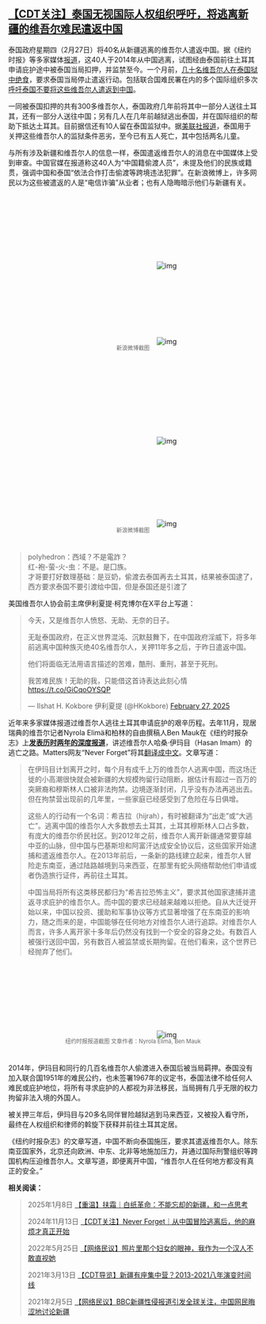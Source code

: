 <!--1740693640000-->
[【CDT关注】泰国无视国际人权组织呼吁，将逃离新疆的维吾尔难民遣返中国](https://chinadigitaltimes.net/chinese/716151.html)
------

<p>泰国政府星期四（2月27日）将40名从新疆逃离的维吾尔人遣返中国。据《纽约时报》等多家媒体<a href="https://www.nytimes.com/2025/02/27/world/asia/thailand-china-uyghurs.html" title="报道">报道</a>，这40人于2014年从中国逃离，试图经由泰国前往土耳其申请庇护途中被泰国当局扣押，并监禁至今。一个月前，<a href="https://www.nytimes.com/2025/01/19/world/asia/uyghurs-thailand-hunger-strike.html" title="几十名维吾尔人在泰国狱中绝食">几十名维吾尔人在泰国狱中绝食</a>，要求泰国当局停止遣返行动。包括联合国难民署在内的多个国际组织多次<a href="https://news.un.org/zh/story/2025/02/1136436" title="呼吁泰国不要将这些维吾尔人遣返到中国">呼吁泰国不要将这些维吾尔人遣返到中国</a>。</p><p>一同被泰国扣押的共有300多维吾尔人，泰国政府几年前将其中一部分人送往土耳其，还有一部分人送往中国；另有几人在几年前越狱逃出泰国，并在国际组织的帮助下抵达土耳其。目前据信还有10人留在泰国监狱中。据<a href="https://apnews.com/article/uyghur-china-deportation-thailand-xinjiang-human-rights-7a05b58e7f552a3651b90d76a0899e92" title="美联社报道">美联社报道</a>，泰国用于关押这些维吾尔人的监狱条件恶劣，至今已有五人死亡，其中包括两名儿童。</p><p>与所有涉及新疆和维吾尔人的信息一样，泰国遣返维吾尔人的消息在中国媒体上受到审查。中国官媒在报道称这40人为“中国籍偷渡人员”，未提及他们的民族或籍贯，强调中国和泰国“依法合作打击偷渡等跨境违法犯罪”。在新浪微博上，许多网民以为这些被遣返的人是“电信诈骗”从业者；也有人隐晦暗示他们与新疆有关。</p><p><img decoding="async" src="data:image/svg+xml,%3Csvg%20xmlns='http://www.w3.org/2000/svg'%20viewBox='0%200%200%200'%3E%3C/svg%3E" alt="img" data-lazy-src="https://chinadigitaltimes.net/chinese/files/2025/02/Screenshot-2025-02-27-at-1.04.54 PM.png"><noscript><img decoding="async" src="https://chinadigitaltimes.net/chinese/files/2025/02/Screenshot-2025-02-27-at-1.04.54 PM.png" alt="img"></noscript><br><img decoding="async" src="data:image/svg+xml,%3Csvg%20xmlns='http://www.w3.org/2000/svg'%20viewBox='0%200%200%200'%3E%3C/svg%3E" alt="img" data-lazy-src="https://chinadigitaltimes.net/chinese/files/2025/02/Screenshot-2025-02-27-at-1.05.09 PM.png"><noscript><img decoding="async" src="https://chinadigitaltimes.net/chinese/files/2025/02/Screenshot-2025-02-27-at-1.05.09 PM.png" alt="img"></noscript></p><span style="font-size: 0.8em;color: #666;display: block;text-align: center;margin-bottom:32px; margin-top: -20px;line-height:22px;">新浪微博截图</span><p><img decoding="async" src="data:image/svg+xml,%3Csvg%20xmlns='http://www.w3.org/2000/svg'%20viewBox='0%200%200%200'%3E%3C/svg%3E" alt="img" data-lazy-src="https://chinadigitaltimes.net/chinese/files/2025/02/Screenshot-2025-02-27-at-1.01.52 PM.png"><noscript><img decoding="async" src="https://chinadigitaltimes.net/chinese/files/2025/02/Screenshot-2025-02-27-at-1.01.52 PM.png" alt="img"></noscript></p><p><img decoding="async" src="data:image/svg+xml,%3Csvg%20xmlns='http://www.w3.org/2000/svg'%20viewBox='0%200%200%200'%3E%3C/svg%3E" alt="img" data-lazy-src="https://chinadigitaltimes.net/chinese/files/2025/02/Screenshot-2025-02-27-at-1.55.39 PM.png"><noscript><img decoding="async" src="https://chinadigitaltimes.net/chinese/files/2025/02/Screenshot-2025-02-27-at-1.55.39 PM.png" alt="img"></noscript></p><span style="font-size: 0.8em;color: #666;display: block;text-align: center;margin-bottom:32px; margin-top: -20px;line-height:22px;">新浪微博截图</span><blockquote><p>polyhedron：西域？不是電詐？<br>红-袍-萤-火-虫：不是。是囗族。<br>才哥要打好数理基础：是豆奶，偷渡去泰国再去土耳其，结果被泰国逮了，西方要求泰国不要引渡给中国，但是泰国还是引渡了</p></blockquote><p>美国维吾尔人协会前主席伊利夏提·柯克博尔在X平台上写道：</p><p><span></span></p><blockquote class="twitter-tweet"><p lang="zh" dir="ltr">今天，又是维吾尔人愤怒、无助、无奈的日子。</p><p>无耻泰国政府，在正义世界混沌、沉默鼓舞下，在中国政府淫威下，将多年前逃离中国种族灭绝40名维吾尔人，关押11年多之后，于昨日遣返中国。</p><p>他们将面临无法用语言描述的苦难，酷刑、重刑，甚至于死刑。</p><p>我苦难民族！无助的我，只能借这首诗表达此刻心情 <a href="https://t.co/GiCqoOYSQP"></a><a href="https://t.co/GiCqoOYSQP">https://t.co/GiCqoOYSQP</a></p><p>— Ilshat H. Kokbore 伊利夏提 (@HKokbore) <a href="https://twitter.com/HKokbore/status/1895088932611858895?ref_src=twsrc%5Etfw">February 27, 2025</a></p></blockquote><p> <script async="" src="https://platform.twitter.com/widgets.js" charset="utf-8"></script></p><p>近年来多家媒体报道过维吾尔人逃往土耳其申请庇护的艰辛历程。去年11月，现居瑞典的维吾尔记者Nyrola Elimä和柏林的自由撰稿人Ben Mauk在《纽约时报杂志》上<strong><a href="https://chinadigitaltimes.net/chinese/713054.html" title="发表历时两年的深度报道">发表历时两年的深度报道</a></strong>，讲述维吾尔人哈桑·伊玛目（Hasan Imam）的逃亡之路。Matters网友“Never Forget”将其<a href="https://matters.town/a/4m09cdin57a5" title="翻译成中文">翻译成中文</a>。文章写道：</p><blockquote><p>在伊玛目计划离开之时，每个月有成千上万的维吾尔人逃离中国，而这场迁徙的小高潮很快就会被新疆的大规模拘留行动阻断，据估计有超过一百万的突厥裔和穆斯林人口被非法拘禁。边境逐渐封闭，几乎没有办法再逃出去。但在拘禁营出现前的几年里，一些家庭已经感受到了危险在与日俱增。</p><p>这些人的行动有一个名词：希吉拉（hijrah），有时被翻译为“出走”或“大逃亡”。逃离中国的维吾尔人大多数想去土耳其，土耳其穆斯林人口占多数，有庞大的维吾尔侨民社区。到2012年之前，维吾尔人离开新疆通常要穿越中亚的山脉，但中国与巴基斯坦和阿富汗达成安全协议后，这些国家开始逮捕和遣返维吾尔人。在2013年前后，一条新的路线建立起来，维吾尔人冒险走东南亚，通过陆路越境到马来西亚，在那里有蛇头网络帮助他们申请或者伪造旅行证件，再前往土耳其。</p><p>中国当局将所有这类移民都归为“希吉拉恐怖主义”，要求其他国家逮捕并遣返寻求庇护的维吾尔人。而中国的要求已经越来越难以拒绝。自从大迁徙开始以来，中国以投资、援助和军事协议等方式显著增强了在东南亚的影响力，随之而来的是，中国能够在任何地方对维吾尔人进行追踪。对维吾尔人而言，许多人离开家十多年后仍然没有找到一个安全的容身之处。有数百人被强行送回中国，另有数百人被监禁或长期拘留。在他们看来，这个世界已经抛弃了他们。</p></blockquote><p><img decoding="async" src="data:image/svg+xml,%3Csvg%20xmlns='http://www.w3.org/2000/svg'%20viewBox='0%200%200%200'%3E%3C/svg%3E" alt="img" data-lazy-src="https://chinadigitaltimes.net/chinese/files/2024/11/Screenshot-2024-11-13-at-9.27.03%E2%80%AFPM.png"><noscript><img decoding="async" src="https://chinadigitaltimes.net/chinese/files/2024/11/Screenshot-2024-11-13-at-9.27.03%E2%80%AFPM.png" alt="img"></noscript></p><span style="font-size: 0.8em;color: #666;display: block;text-align: center;margin-bottom:32px; margin-top: -20px;line-height:22px;">纽约时报报道截图 文章作者：Nyrola Elimä, Ben Mauk</span><p>2014年，伊玛目和同行的几百名维吾尔人偷渡进入泰国后被当局羁押。泰国没有加入联合国1951年的难民公约，也未签署1967年的议定书，泰国法律不给任何人难民或庇护地位，将所有寻求庇护的人都视为非法移民，当局拥有几乎无限的权力拘留非法入境的外国人。</p><p>被关押三年后，伊玛目与20多名同伴冒险越狱逃到马来西亚，又被投入看守所，最终在人权组织和律师的斡旋下获释并前往土耳其定居。</p><p>《纽约时报杂志》的文章写道，中国不断向泰国施压，要求其遣返维吾尔人。除东南亚国家外，北京还向欧洲、中东、北非等地施加压力，并通过国际刑警组织等跨国机构压迫维吾尔人。文章写道，即便离开中国，“维吾尔人在任何地方都没有真正的安全。”</p><p><strong>相关阅读：</strong></p><blockquote><p>2025年1月8日 <a href="https://chinadigitaltimes.net/chinese/695004.html" title="【重温】扶霜｜白纸革命：不能忘却的新疆，和一点思考">【重温】扶霜｜白纸革命：不能忘却的新疆，和一点思考</a></p><p>2024年11月13日 <a href="https://chinadigitaltimes.net/chinese/713054.html" title="【CDT关注】Never Forget｜从中国冒险逃离后，他的麻烦才真正开始">【CDT关注】Never Forget｜从中国冒险逃离后，他的麻烦才真正开始</a></p><p>2022年5月25日 <a href="https://chinadigitaltimes.net/chinese/681963.html" title="【网络民议】照片里那个妇女的眼神，我作为一个汉人不敢直视她">【网络民议】照片里那个妇女的眼神，我作为一个汉人不敢直视她</a></p><p>2021年3月13日 <a href="https://chinadigitaltimes.net/chinese/663456.html" title="【CDT导览】新疆有座集中营？2013-2021八年演变时间线">【CDT导览】新疆有座集中营？2013-2021八年演变时间线</a></p><p>2021年2月5日 <a href="https://chinadigitaltimes.net/chinese/662379.html" title="【网络民议】BBC新疆性侵报道引发全球关注，中国网民晦涩地讨论新疆">【网络民议】BBC新疆性侵报道引发全球关注，中国网民晦涩地讨论新疆</a></p></blockquote><div class="addtoany_share_save_container addtoany_content addtoany_content_bottom"><div class="a2a_kit a2a_kit_size_32 addtoany_list" data-a2a-url="https://chinadigitaltimes.net/chinese/716151.html" data-a2a-title="【CDT关注】泰国无视国际人权组织呼吁，将逃离新疆的维吾尔难民遣返中国"><a class="a2a_button_facebook" href="https://www.addtoany.com/add_to/facebook?linkurl=https%3A%2F%2Fchinadigitaltimes.net%2Fchinese%2F716151.html&amp;linkname=%E3%80%90CDT%E5%85%B3%E6%B3%A8%E3%80%91%E6%B3%B0%E5%9B%BD%E6%97%A0%E8%A7%86%E5%9B%BD%E9%99%85%E4%BA%BA%E6%9D%83%E7%BB%84%E7%BB%87%E5%91%BC%E5%90%81%EF%BC%8C%E5%B0%86%E9%80%83%E7%A6%BB%E6%96%B0%E7%96%86%E7%9A%84%E7%BB%B4%E5%90%BE%E5%B0%94%E9%9A%BE%E6%B0%91%E9%81%A3%E8%BF%94%E4%B8%AD%E5%9B%BD" title="Facebook" rel="nofollow noopener" target="_blank"></a><a class="a2a_button_twitter" href="https://www.addtoany.com/add_to/twitter?linkurl=https%3A%2F%2Fchinadigitaltimes.net%2Fchinese%2F716151.html&amp;linkname=%E3%80%90CDT%E5%85%B3%E6%B3%A8%E3%80%91%E6%B3%B0%E5%9B%BD%E6%97%A0%E8%A7%86%E5%9B%BD%E9%99%85%E4%BA%BA%E6%9D%83%E7%BB%84%E7%BB%87%E5%91%BC%E5%90%81%EF%BC%8C%E5%B0%86%E9%80%83%E7%A6%BB%E6%96%B0%E7%96%86%E7%9A%84%E7%BB%B4%E5%90%BE%E5%B0%94%E9%9A%BE%E6%B0%91%E9%81%A3%E8%BF%94%E4%B8%AD%E5%9B%BD" title="Twitter" rel="nofollow noopener" target="_blank"></a><a class="a2a_button_telegram" href="https://www.addtoany.com/add_to/telegram?linkurl=https%3A%2F%2Fchinadigitaltimes.net%2Fchinese%2F716151.html&amp;linkname=%E3%80%90CDT%E5%85%B3%E6%B3%A8%E3%80%91%E6%B3%B0%E5%9B%BD%E6%97%A0%E8%A7%86%E5%9B%BD%E9%99%85%E4%BA%BA%E6%9D%83%E7%BB%84%E7%BB%87%E5%91%BC%E5%90%81%EF%BC%8C%E5%B0%86%E9%80%83%E7%A6%BB%E6%96%B0%E7%96%86%E7%9A%84%E7%BB%B4%E5%90%BE%E5%B0%94%E9%9A%BE%E6%B0%91%E9%81%A3%E8%BF%94%E4%B8%AD%E5%9B%BD" title="Telegram" rel="nofollow noopener" target="_blank"></a><a class="a2a_button_reddit" href="https://www.addtoany.com/add_to/reddit?linkurl=https%3A%2F%2Fchinadigitaltimes.net%2Fchinese%2F716151.html&amp;linkname=%E3%80%90CDT%E5%85%B3%E6%B3%A8%E3%80%91%E6%B3%B0%E5%9B%BD%E6%97%A0%E8%A7%86%E5%9B%BD%E9%99%85%E4%BA%BA%E6%9D%83%E7%BB%84%E7%BB%87%E5%91%BC%E5%90%81%EF%BC%8C%E5%B0%86%E9%80%83%E7%A6%BB%E6%96%B0%E7%96%86%E7%9A%84%E7%BB%B4%E5%90%BE%E5%B0%94%E9%9A%BE%E6%B0%91%E9%81%A3%E8%BF%94%E4%B8%AD%E5%9B%BD" title="Reddit" rel="nofollow noopener" target="_blank"></a><a class="a2a_button_whatsapp" href="https://www.addtoany.com/add_to/whatsapp?linkurl=https%3A%2F%2Fchinadigitaltimes.net%2Fchinese%2F716151.html&amp;linkname=%E3%80%90CDT%E5%85%B3%E6%B3%A8%E3%80%91%E6%B3%B0%E5%9B%BD%E6%97%A0%E8%A7%86%E5%9B%BD%E9%99%85%E4%BA%BA%E6%9D%83%E7%BB%84%E7%BB%87%E5%91%BC%E5%90%81%EF%BC%8C%E5%B0%86%E9%80%83%E7%A6%BB%E6%96%B0%E7%96%86%E7%9A%84%E7%BB%B4%E5%90%BE%E5%B0%94%E9%9A%BE%E6%B0%91%E9%81%A3%E8%BF%94%E4%B8%AD%E5%9B%BD" title="WhatsApp" rel="nofollow noopener" target="_blank"></a><a class="a2a_button_email" href="https://www.addtoany.com/add_to/email?linkurl=https%3A%2F%2Fchinadigitaltimes.net%2Fchinese%2F716151.html&amp;linkname=%E3%80%90CDT%E5%85%B3%E6%B3%A8%E3%80%91%E6%B3%B0%E5%9B%BD%E6%97%A0%E8%A7%86%E5%9B%BD%E9%99%85%E4%BA%BA%E6%9D%83%E7%BB%84%E7%BB%87%E5%91%BC%E5%90%81%EF%BC%8C%E5%B0%86%E9%80%83%E7%A6%BB%E6%96%B0%E7%96%86%E7%9A%84%E7%BB%B4%E5%90%BE%E5%B0%94%E9%9A%BE%E6%B0%91%E9%81%A3%E8%BF%94%E4%B8%AD%E5%9B%BD" title="Email" rel="nofollow noopener" target="_blank"></a><a class="a2a_button_copy_link" href="https://www.addtoany.com/add_to/copy_link?linkurl=https%3A%2F%2Fchinadigitaltimes.net%2Fchinese%2F716151.html&amp;linkname=%E3%80%90CDT%E5%85%B3%E6%B3%A8%E3%80%91%E6%B3%B0%E5%9B%BD%E6%97%A0%E8%A7%86%E5%9B%BD%E9%99%85%E4%BA%BA%E6%9D%83%E7%BB%84%E7%BB%87%E5%91%BC%E5%90%81%EF%BC%8C%E5%B0%86%E9%80%83%E7%A6%BB%E6%96%B0%E7%96%86%E7%9A%84%E7%BB%B4%E5%90%BE%E5%B0%94%E9%9A%BE%E6%B0%91%E9%81%A3%E8%BF%94%E4%B8%AD%E5%9B%BD" title="Copy Link" rel="nofollow noopener" target="_blank"></a><a class="a2a_dd addtoany_share_save addtoany_share" href="https://www.addtoany.com/share"></a></div></div>
